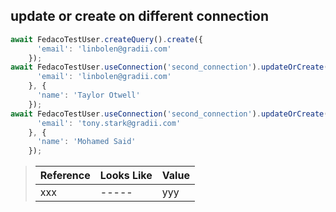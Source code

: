 ## update or create on different connection

```typescript
await FedacoTestUser.createQuery().create({
      'email': 'linbolen@gradii.com'
    });
await FedacoTestUser.useConnection('second_connection').updateOrCreate({
      'email': 'linbolen@gradii.com'
    }, {
      'name': 'Taylor Otwell'
    });
await FedacoTestUser.useConnection('second_connection').updateOrCreate({
      'email': 'tony.stark@gradii.com'
    }, {
      'name': 'Mohamed Said'
    });
```

> | Reference | Looks Like | Value |
> | ------ | ----- | ----- |
> | xxx | ----- | yyy |
